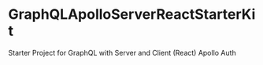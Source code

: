# GraphQLApolloServerReactStarterKit
Starter Project for GraphQL with Server and Client (React) Apollo Auth
